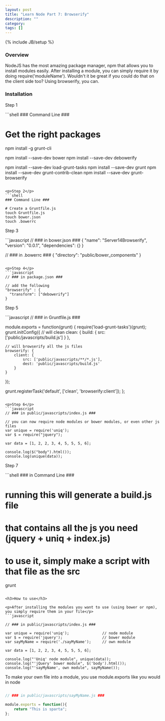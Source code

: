 ```yaml
---
layout: post
title: "Learn Node Part 7: Browserify"
description: ""
category: 
tags: []
---
```

{% include JB/setup %}

<!-- Overview -->
<h3>Overview</h3>

NodeJS has the most amazing package manager, npm that allows you to install modules easily. After installing a module, you can simply require it by doing require('moduleName'). Wouldn't it be great if you could do that on the client side too? Using browserify, you can.


<h3>Installation</h3>
<p>Step 1</p>
```shell
### Command Line ###

# Get the right packages
npm install -g grunt-cli

npm install --save-dev bower
npm install --save-dev debowerify

npm install --save-dev load-grunt-tasks
npm install --save-dev grunt
npm install --save-dev grunt-contrib-clean
npm install --save-dev grunt-browserify
```

<p>Step 2</p>
```shell
### Command Line ###

# Create a Gruntfile.js
touch Gruntfile.js
touch bower.json
touch .bowerrc
```

<p>Step 3</p>
```javascript
// ### in bower.json ###
{
    "name": "Server14Browserify",
    "version": "0.0.1",
    "dependencies": {}
}


// ### in .bowerrc ###
{
    "directory": "public/bower_components"
}
```

<p>Step 4</p>
```javascript
// ### in package.json ###

// add the following
"browserify" : {
  "transform": ["debowerify"]
}
```

<p>Step 5</p>
```javascript
// ### in Gruntfile.js ###

module.exports = function(grunt) {
  require('load-grunt-tasks')(grunt);
  grunt.initConfig({
    // will clean
    clean: {
        build: {
            src: ['public/javascripts/build.js']
        }
    },

    // will browserify all the js files
    browserify: {
        client: {
            src: ['public/javascripts/**/*.js'],
            dest: 'public/javascripts/build.js'
        }
    }
  });

  grunt.registerTask('default', ['clean', 'browserify:client']);
};
```

<p>Step 6</p>
```javascript
// ### in public/javascripts/index.js ###

// you can now require node modules or bower modules, or even other js files
var unique = require('uniq');
var $ = require("jquery");

var data = [1, 2, 2, 3, 4, 5, 5, 5, 6];

console.log($("body").html());
console.log(unique(data));
```


<p>Step 7</p>
```shell
### in Command Line ###

# running this will generate a build.js file
# that contains all the js you need (jquery + uniq + index.js)
# to use it, simply make a script with that file as the src
grunt
```

<h3>How to use</h3>

<p>After installing the modules you want to use (using bower or npm), you simply require them in your file</p>
```javascript

// ### in public/javascripts/index.js ###

var unique = require('uniq');               // node module
var $ = require('jquery');                  // bower module
var sayMyName = require('./sayMyName');     // own module

var data = [1, 2, 2, 3, 4, 5, 5, 5, 6];

console.log("'Uniq' node module", unique(data));
console.log("'jQuery' bower module", $('body').html());
console.log("'sayMyName', own module", sayMyName());
```

<p>To make your own file into a module, you use module.exports like you would in node</p>

```javascript

// ### in public/javascripts/sayMyName.js ###

module.exports = function(){
    return "This is sparta";
};
```